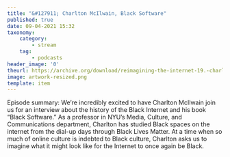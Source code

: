```yaml
---
title: "&#127911; Charlton McIlwain, Black Software"
published: true
date: 09-04-2021 15:32
taxonomy:
    category:
        - stream
    tag:
        - podcasts
header_image: '0'
theurl: https://archive.org/download/reimagining-the-internet-19.-charlton-mc-ilwain-black-software/Reimagining%20the%20Internet%2019.%20Charlton%20McIlwain%2C%20Black%20Software.mp3
image: artwork-resized.png
template: item
--- 
```

Episode summary: We’re incredibly excited to have Charlton McIlwain join us for an interview about the history of the Black Internet and his book “Black Software.” As a professor in NYU’s Media, Culture, and Communications department, Charlton has studied Black spaces on the internet from the dial-up days through Black Lives Matter. At a time when so much of online culture is indebted to Black culture, Charlton asks us to imagine what it might look like for the Internet to once again be Black.
